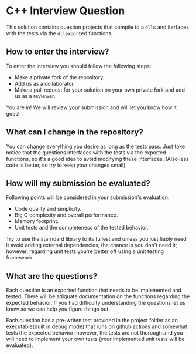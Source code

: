 # C++ Interview Question

This solution contains question projects that compile to a `dll`s and iterfaces with the tests via the `dllexport`ed
functions.

## How to enter the interview?

To enter the interview you should follow the following steps:

+ Make a private fork of the repository.
+ Add us as a collaborator.
+ Make a pull request for your solution on your own private fork and add us as a reviewer.

You are in! We will review your submission and will let you know how it goes!

## What can I change in the repository?

You can change everything you desire as long as the tests pass. Just take notice that the questions interfaces with the
tests via the exported functions, so it's a good idea to avoid modifying these interfaces. (Also less code is better,
so try to keep your changes small)

## How will my submission be evaluated?

Following points will be considered in your submission's evaluation:

+ Code quality and simplicity.
+ Big O complexity and overall performance.
+ Memory footprint.
+ Unit tests and the completeness of the tested behavior.

Try to use the starndard library to its fullest and unless you justifiably need it avoid adding external dependencies,
 the chance is you don't need it; however, regarding unit tests you're better off using a unit testing framework.

## What are the questions?

Each question is an exported function that needs to be implemented and tested. There will be adiquate documentation on
the functions regarding the expected behavior. If you had difficulty understanding the questions let us know so we can
help you figure things out.

Each question has a pre-writen test provided in the project folder as an executable(built in debug mode) that runs on
github actions and somewhat tests the expected behavior; however, the tests are not thorough and you will need to
implement your own tests (your implemented unit tests will be evaluated).
